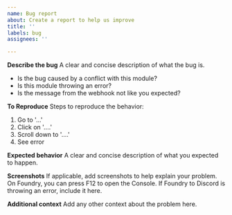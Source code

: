 ```yaml
---
name: Bug report
about: Create a report to help us improve
title: ''
labels: bug
assignees: ''

---
```


**Describe the bug**
A clear and concise description of what the bug is.
- Is the bug caused by a conflict with this module?
- Is this module throwing an error?
- Is the message from the webhook not like you expected?

**To Reproduce**
Steps to reproduce the behavior:
1. Go to '...'
2. Click on '....'
3. Scroll down to '....'
4. See error

**Expected behavior**
A clear and concise description of what you expected to happen.

**Screenshots**
If applicable, add screenshots to help explain your problem. On Foundry, you can press F12 to open the Console. If Foundry to Discord is throwing an error, include it here.

**Additional context**
Add any other context about the problem here.
